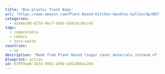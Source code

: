 ```yaml
---
title: 'Bio-plastic Trash Bags'
url: 'https://www.amazon.com/Plant-Based-Kitchen-Handles-Gallon/dp/B071JMFKM5/'
categories:
  - a1a4ac88-627d-4bc7-a5b5-d3dcdc10cc43
tags:
  - compostable
  - reduce
  - zero-waste
countries:
  - us
description: 'Made from Plant Based (sugar cane) materials instead of fossil fuel.'
blueprint: action
id: 678f9aa8-1b7d-4932-af0b-a451d66ac20d
---
```

